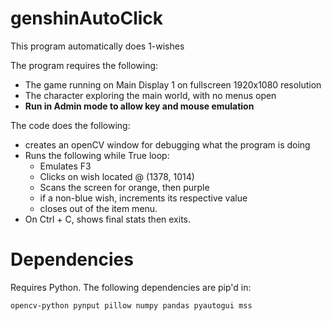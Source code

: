 # genshinAutoClick
This program automatically does 1-wishes

The program requires the following:
- The game running on Main Display 1 on fullscreen 1920x1080 resolution 
- The character exploring the main world, with no menus open
- **Run in Admin mode to allow key and mouse emulation**

The code does the following:
- creates an openCV window for debugging what the program is doing
- Runs the following while True loop:
  - Emulates F3
  - Clicks on wish located @ (1378, 1014)
  - Scans the screen for orange, then purple
  - if a non-blue wish, increments its respective value
  - closes out of the item menu.
- On Ctrl + C, shows final stats then exits.

# Dependencies
Requires Python. The following dependencies are pip'd in:

`opencv-python pynput pillow numpy pandas pyautogui mss`
